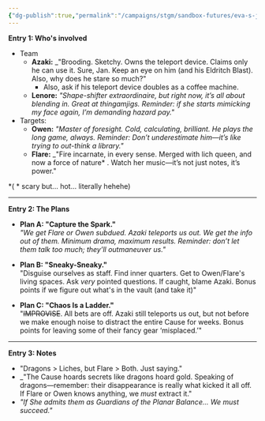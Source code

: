 ```yaml
---
{"dg-publish":true,"permalink":"/campaigns/stgm/sandbox-futures/eva-s-journal-of-definitely-not-doomed-plans/","tags":["stgm","sandbox","unnaturals","eva","futures"]}
---
```




**Entry 1: Who's involved**

- Team
	- **Azaki:** _"Brooding. Sketchy. Owns the teleport device. Claims only he can use it. Sure, Jan. Keep an eye on him (and his Eldritch Blast). Also, why does he stare so much?"
		- Also, ask if his teleport device doubles as a coffee machine.
	- **Lenore:** _"Shape-shifter extraordinaire, but right now, it’s all about blending in. Great at thingamjigs. Reminder: if she starts mimicking my face again, I’m demanding hazard pay."_
- Targets:
	- **Owen:** _"Master of foresight. Cold, calculating, brilliant. He plays the long game, always. Reminder: Don’t underestimate him—it’s like trying to out-think a library."_
	- **Flare:** _"Fire incarnate, in every sense. Merged with lich queen, and now a force of nature* . Watch her music—it’s not just notes, it’s power."

*( * scary but... hot... literally hehehe)

---

**Entry 2: The Plans**

- **Plan A: "Capture the Spark."**  
    _"We get Flare or Owen subdued. Azaki teleports us out. We get the info out of them. Minimum drama, maximum results. Reminder: don’t let them talk too much; they’ll outmaneuver us."_
    
- **Plan B: "Sneaky-Sneaky."**  
    "Disguise ourselves as staff. Find inner quarters. Get to Owen/Flare's living spaces. Ask _very_ pointed questions. If caught, blame Azaki. Bonus points if we figure out what's in the vault (and take it)"
    
- **Plan C: "Chaos Is a Ladder."**  
    "~~IMPROVISE~~. All bets are off. Azaki still teleports us out, but not before we make enough noise to distract the entire Cause for weeks. Bonus points for leaving some of their fancy gear ‘misplaced.’"
    

---

**Entry 3: Notes**

- "Dragons > Liches, but Flare > Both. Just saying."
- _"The Cause hoards secrets like dragons hoard gold. Speaking of dragons—remember: their disappearance is really what kicked it all off. If Flare or Owen knows anything, we _must_ extract it."
- _"If She admits them as Guardians of the Planar Balance... We must succeed."_